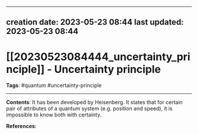 
---
creation date: 2023-05-23 08:44
last updated: 2023-05-23 08:44
---
# [[20230523084444_uncertainty_principle]] - Uncertainty principle
__Tags__: #quantum #uncertainty-principle 

---
__Contents__: It has been developed by Heisenberg. It states that for certain pair of attributes of a quantum system (e.g. position and speed), it is impossible to know both with certainty.

__References__:



